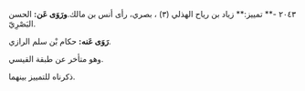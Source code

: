 ٢٠٤٣ -** تمييز:** زياد بن رياح الهذلي (٣) ، بصري، رأى أنس بن مالك.**ورَوَى عَن:** الحسن البَصْرِيّ.

**رَوَى عَنه:** حكام بْن سلم الرازي.

وهو متأخر عن طبقة القيسي.

ذكرناه للتمييز بينهما.